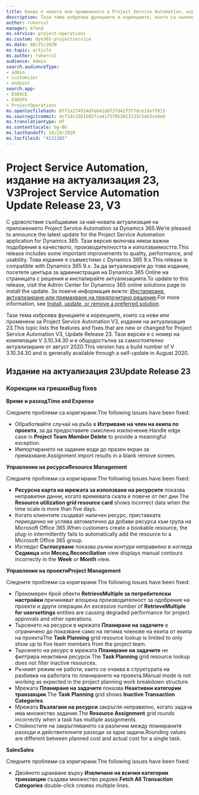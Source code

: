 ```yaml
---
title: Какво е новото или промененото в Project Service Automation, издание на актуализация 23, V3
description: Тази тема изброява функциите и корекциите, които са налични в Project Service Automation V3, издание на актуализация 23, V3.
author: ruhercul
manager: kfend
ms.service: project-operations
ms.custom: dyn365-projectservice
ms.date: 08/25/2020
ms.topic: article
ms.author: ruhercul
audience: Admin
search.audienceType:
- admin
- customizer
- enduser
search.app:
- D365CE
- D365PS
- ProjectOperations
ms.openlocfilehash: 07f1a274914d7e641ddf2fd42f377dce1da7f815
ms.sourcegitcommit: 4cf1dc1561b92fca4175f0b3813133c5e63ce8e6
ms.translationtype: HT
ms.contentlocale: bg-BG
ms.lasthandoff: 10/28/2020
ms.locfileid: "4131105"
---
```

# <a name="project-service-automation-update-release-23-v3"></a><span data-ttu-id="9385a-103">Project Service Automation, издание на актуализация 23, V3</span><span class="sxs-lookup"><span data-stu-id="9385a-103">Project Service Automation Update Release 23, V3</span></span>

<span data-ttu-id="9385a-104">С удоволствие съобщаваме за най-новата актуализация на приложението Project Service Automation за Dynamics 365.</span><span class="sxs-lookup"><span data-stu-id="9385a-104">We’re pleased to announce the latest update for the Project Service Automation application for Dynamics 365.</span></span> <span data-ttu-id="9385a-105">Тази версия включва някои важни подобрения в качеството, производителността и използваемостта.</span><span class="sxs-lookup"><span data-stu-id="9385a-105">This release includes some important improvements to quality, performance, and usability.</span></span> <span data-ttu-id="9385a-106">Това издание е съвместимо с Dynamics 365 9.x.</span><span class="sxs-lookup"><span data-stu-id="9385a-106">This release is compatible with Dynamics 365 9.x.</span></span> <span data-ttu-id="9385a-107">За да актуализирате до това издание, посетете центъра за администрация на Dynamics 365 Online на страницата с решения и инсталирайте актуализацията.</span><span class="sxs-lookup"><span data-stu-id="9385a-107">To update to this release, visit the Admin Center for Dynamics 365 online solutions page to install the update.</span></span> <span data-ttu-id="9385a-108">За повече информация вижте: [Инсталиране, актуализиране или премахване на предпочитано решение](https://docs.microsoft.com/power-platform/admin/install-remove-preferred-solution).</span><span class="sxs-lookup"><span data-stu-id="9385a-108">For more information, see [Install, update, or remove a preferred solution](https://docs.microsoft.com/power-platform/admin/install-remove-preferred-solution).</span></span>

<span data-ttu-id="9385a-109">Тази тема изброява функциите и корекциите, които са нови или променени за Project Service Automation V3, издание на актуализация 23.</span><span class="sxs-lookup"><span data-stu-id="9385a-109">This topic lists the features and fixes that are new or changed for Project Service Automation V3, Update Release 23.</span></span> <span data-ttu-id="9385a-110">Тази версия е с номер на компилация V 3.10.34.30 и е общодостъпна за самостоятелно актуализиране от август 2020.</span><span class="sxs-lookup"><span data-stu-id="9385a-110">This version has a build number of V 3.10.34.30 and is generally available through a self-update in August 2020.</span></span>

## <a name="update-release-23"></a><span data-ttu-id="9385a-111">Издание на актуализация 23</span><span class="sxs-lookup"><span data-stu-id="9385a-111">Update Release 23</span></span>

### <a name="bug-fixes"></a><span data-ttu-id="9385a-112">Корекции на грешки</span><span class="sxs-lookup"><span data-stu-id="9385a-112">Bug fixes</span></span>

<span data-ttu-id="9385a-113">**Време и разход**</span><span class="sxs-lookup"><span data-stu-id="9385a-113">**Time and Expense**</span></span>

<span data-ttu-id="9385a-114">Следните проблеми са коригирани:</span><span class="sxs-lookup"><span data-stu-id="9385a-114">The following issues have been fixed:</span></span>
- <span data-ttu-id="9385a-115">Обработвайте случай на ръба в **Изтриване на член на екипа по проекта**, за да предоставите смислено изключение.</span><span class="sxs-lookup"><span data-stu-id="9385a-115">Handle edge case in **Project Team Member Delete** to provide a meaningful exception.</span></span>
- <span data-ttu-id="9385a-116">Импортирането на задание води до празен екран за премахване.</span><span class="sxs-lookup"><span data-stu-id="9385a-116">Assignment import results in a blank remove screen.</span></span>

<span data-ttu-id="9385a-117">**Управление на ресурси**</span><span class="sxs-lookup"><span data-stu-id="9385a-117">**Resource Management**</span></span>

<span data-ttu-id="9385a-118">Следните проблеми са коригирани:</span><span class="sxs-lookup"><span data-stu-id="9385a-118">The following issues have been fixed:</span></span>

- <span data-ttu-id="9385a-119">**Ресурсна карта на мрежата за използване на ресурсите** показва неправилни данни, когато времевата скала е повече от пет дни.</span><span class="sxs-lookup"><span data-stu-id="9385a-119">The **Resource utilization grid resource card** shows incorrect data when the time scale is more than five days.</span></span>
- <span data-ttu-id="9385a-120">Когато клиентите създават наличен ресурс, приставката периодично не успява автоматично да добави ресурса към група на Microsoft Office 365.</span><span class="sxs-lookup"><span data-stu-id="9385a-120">When customers create a bookable resource, the plug-in intermittently fails to automatically add the resource to a Microsoft Office 365 group.</span></span>
- <span data-ttu-id="9385a-121">Изгледът **Съгласуване** показва ръчни контури неправилно в изгледа **Седмица** или **Месец**.</span><span class="sxs-lookup"><span data-stu-id="9385a-121">**Reconciliation** view displays manual contours incorrectly in the **Week** or **Month** view.</span></span>

<span data-ttu-id="9385a-122">**Управление на проекти**</span><span class="sxs-lookup"><span data-stu-id="9385a-122">**Project Management**</span></span>

<span data-ttu-id="9385a-123">Следните проблеми са коригирани:</span><span class="sxs-lookup"><span data-stu-id="9385a-123">The following issues have been fixed:</span></span>

- <span data-ttu-id="9385a-124">Прекомерен брой обекти **RetrieveMultiple за потребителски настройки** причиняват влошена производителност за одобрение на проекти и други операции.</span><span class="sxs-lookup"><span data-stu-id="9385a-124">An excessive number of **RetrieveMultiple for usersettings** entities are causing degraded performance for project approvals and other operations.</span></span>
- <span data-ttu-id="9385a-125">Търсенето на ресурси в мрежата **Планиране на задачите** е ограничено до показване само на петима членове на екипа от екипа на проекта</span><span class="sxs-lookup"><span data-stu-id="9385a-125">The **Task Planning** grid resource lookup is limited to only show up to five team members from the project team.</span></span> 
- <span data-ttu-id="9385a-126">Търсенето на ресурс в мрежата **Планиране на задачите** не филтрира неактивни ресурси.</span><span class="sxs-lookup"><span data-stu-id="9385a-126">The **Task Planning** grid resource lookup does not filter inactive resources.</span></span>
- <span data-ttu-id="9385a-127">Ръчният режим не работи, както се очаква в структурата на разбивка на работата по планирането на проекта.</span><span class="sxs-lookup"><span data-stu-id="9385a-127">Manual mode is not working as expected in the project planning work breakdown structure.</span></span>
- <span data-ttu-id="9385a-128">Мрежата **Планиране на задачите** показва **Неактивни категории транзакции**.</span><span class="sxs-lookup"><span data-stu-id="9385a-128">The **Task Planning** grid shows **Inactive Transaction Categories**.</span></span>
- <span data-ttu-id="9385a-129">Мрежата **Възлагане на ресурси** закръгля неправилно, когато задача има множество задания.</span><span class="sxs-lookup"><span data-stu-id="9385a-129">The **Resource Assignment** grid rounds incorrectly when a task has multiple assignments.</span></span>
- <span data-ttu-id="9385a-130">Стойностите на закръгляването са различни между планираните разходи и действителните разходи за една задача.</span><span class="sxs-lookup"><span data-stu-id="9385a-130">Rounding values are different between planned cost and actual cost for a single task.</span></span>

<span data-ttu-id="9385a-131">**Sales**</span><span class="sxs-lookup"><span data-stu-id="9385a-131">**Sales**</span></span>

<span data-ttu-id="9385a-132">Следните проблеми са коригирани:</span><span class="sxs-lookup"><span data-stu-id="9385a-132">The following issues have been fixed:</span></span>

- <span data-ttu-id="9385a-133">Двойното щракване върху **Извличане на всички категории транзакции** създава множество редове.</span><span class="sxs-lookup"><span data-stu-id="9385a-133">**Fetch All Transaction Categories** double-click creates multiple lines.</span></span>
